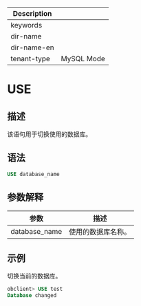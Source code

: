 | Description   |                 |
|---------------|-----------------|
| keywords      |                 |
| dir-name      |                 |
| dir-name-en   |                 |
| tenant-type   | MySQL Mode      |

# USE

## 描述

该语句用于切换使用的数据库。

## 语法

```sql
USE database_name
```

## 参数解释

|      参数       |    描述     |
|---------------|-----------|
| database_name | 使用的数据库名称。 |

## 示例

切换当前的数据库。

```sql
obclient> USE test
Database changed
```
